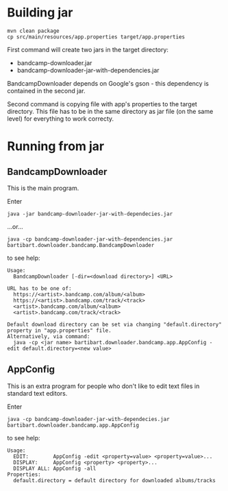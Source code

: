 # Building jar

```
mvn clean package
cp src/main/resources/app.properties target/app.properties
```

First command will create two jars in the target directory:
* bandcamp-downloader.jar
* bandcamp-downloader-jar-with-dependencies.jar

BandcampDownloader depends on Google's gson - this dependency is contained in the second jar.

Second command is copying file with app's properties to the target directory. This file has to be in the same directory as jar file (on the same level) for everything to work correcty.

# Running from jar

## BandcampDownloader

This is the main program.

Enter
```
java -jar bandcamp-downloader-jar-with-dependecies.jar
```
...or...
```
java -cp bandcamp-downloader-jar-with-dependencies.jar bartibart.downloader.bandcamp.BandcampDownloader
```
to see help:
```
Usage:
  BandcampDownloader [-dir=<download directory>] <URL>

URL has to be one of:
  https://<artist>.bandcamp.com/album/<album>
  https://<artist>.bandcamp.com/track/<track>
  <artist>.bandcamp.com/album/<album>
  <artist>.bandcamp.com/track/<track>

Default download directory can be set via changing "default.directory" property in "app.properties" file.
Alternatively, via command:
  java -cp <jar name> bartibart.downloader.bandcamp.app.AppConfig -edit default.directory=<new value>
```

## AppConfig

This is an extra program for people who don't like to edit text files in standard text editors.

Enter
```
java -cp bandcamp-downloader-jar-with-dependecies.jar bartibart.downloader.bandcamp.app.AppConfig
```
to see help:
```
Usage:
  EDIT:        AppConfig -edit <property=value> <property=value>...
  DISPLAY:     AppConfig <property> <property>...
  DISPLAY ALL: AppConfig -all
Properties:
  default.directory = default directory for downloaded albums/tracks
```
